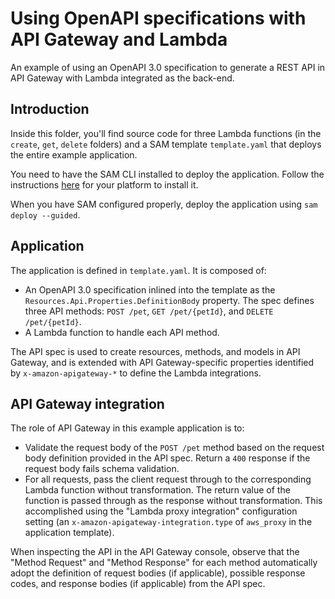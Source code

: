 # Using OpenAPI specifications with API Gateway and Lambda
An example of using an OpenAPI 3.0 specification to generate a REST API in API Gateway with Lambda integrated as the back-end.

## Introduction
Inside this folder, you'll find source code for three Lambda functions (in the `create`, `get`, `delete` folders) and a SAM template `template.yaml` that deploys the entire example application.

You need to have the SAM CLI installed to deploy the application. Follow the instructions [here](https://docs.aws.amazon.com/serverless-application-model/latest/developerguide/serverless-sam-cli-install.html) for your platform to install it.

When you have SAM configured properly, deploy the application using `sam deploy --guided`.

## Application
The application is defined in `template.yaml`. It is composed of:

- An OpenAPI 3.0 specification inlined into the template as the `Resources.Api.Properties.DefinitionBody` property. The spec defines three API methods: `POST /pet`, `GET /pet/{petId}`, and `DELETE /pet/{petId}`.
- A Lambda function to handle each API method.

The API spec is used to create resources, methods, and models in API Gateway, and is extended with API Gateway-specific properties identified by `x-amazon-apigateway-*` to define the Lambda integrations.

## API Gateway integration
The role of API Gateway in this example application is to:
- Validate the request body of the `POST /pet` method based on the request body definition provided in the API spec. Return a `400` response if the request body fails schema validation.
- For all requests, pass the client request through to the corresponding Lambda function without transformation. The return value of the function is passed through as the response without transformation. This accomplished using the "Lambda proxy integration" configuration setting (an `x-amazon-apigateway-integration.type` of `aws_proxy` in the application template).

When inspecting the API in the API Gateway console, observe that the "Method Request" and "Method Response" for each method automatically adopt the definition of request bodies (if applicable), possible response codes, and response bodies (if applicable) from the API spec.
